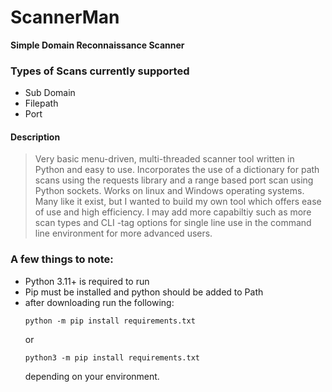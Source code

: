 # ScannerMan
**Simple Domain Reconnaissance Scanner**

### Types of Scans currently supported
- Sub Domain
- Filepath
- Port

#### Description
> Very basic menu-driven, multi-threaded scanner tool written in Python and easy to use. Incorporates the use of a dictionary for path scans using the requests library and a range based port scan using Python sockets.
> Works on linux and Windows operating systems. 
> Many like it exist, but I wanted to build my own tool which offers ease of use and high efficiency. I may add more capabiltiy such as more scan types and CLI -tag options for single line use in the command line environment for more advanced users.

### A few things to note:
- Python 3.11+ is required to run
- Pip must be installed and python should be added to Path
- after downloading run the following:
  ```console
  python -m pip install requirements.txt
  ```
  or
  ```console
  python3 -m pip install requirements.txt
  ```
  depending on your environment.
